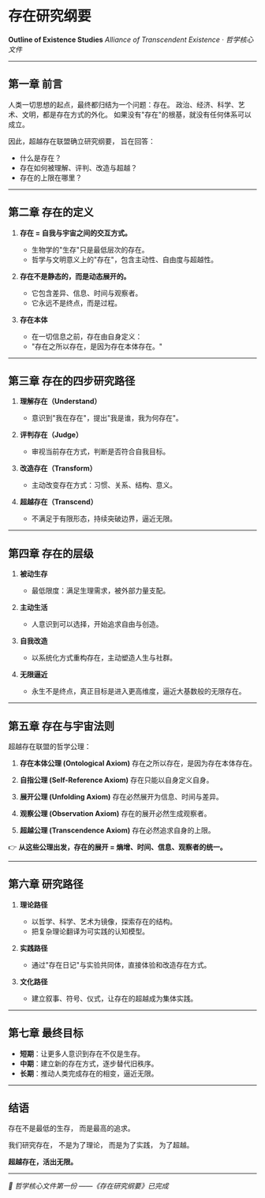 # 存在研究纲要

**Outline of Existence Studies**
*Alliance of Transcendent Existence · 哲学核心文件*

---

## 第一章 前言

人类一切思想的起点，最终都归结为一个问题：存在。
政治、经济、科学、艺术、文明，都是存在方式的外化。
如果没有"存在"的根基，就没有任何体系可以成立。

因此，超越存在联盟确立研究纲要，
旨在回答：
- 什么是存在？
- 存在如何被理解、评判、改造与超越？
- 存在的上限在哪里？

---

## 第二章 存在的定义

1. **存在 = 自我与宇宙之间的交互方式。**
   - 生物学的"生存"只是最低层次的存在。
   - 哲学与文明意义上的"存在"，包含主动性、自由度与超越性。

2. **存在不是静态的，而是动态展开的。**
   - 它包含差异、信息、时间与观察者。
   - 它永远不是终点，而是过程。

3. **存在本体**
   - 在一切信息之前，存在由自身定义：
   - "存在之所以存在，是因为存在本体存在。"

---

## 第三章 存在的四步研究路径

1. **理解存在（Understand）**
   - 意识到"我在存在"，提出"我是谁，我为何存在"。

2. **评判存在（Judge）**
   - 审视当前存在方式，判断是否符合自我目标。

3. **改造存在（Transform）**
   - 主动改变存在方式：习惯、关系、结构、意义。

4. **超越存在（Transcend）**
   - 不满足于有限形态，持续突破边界，逼近无限。

---

## 第四章 存在的层级

1. **被动生存**
   - 最低限度：满足生理需求，被外部力量支配。

2. **主动生活**
   - 人意识到可以选择，开始追求自由与创造。

3. **自我改造**
   - 以系统化方式重构存在，主动塑造人生与社群。

4. **无限逼近**
   - 永生不是终点，真正目标是进入更高维度，逼近大基数般的无限存在。

---

## 第五章 存在与宇宙法则

超越存在联盟的哲学公理：

1. **存在本体公理 (Ontological Axiom)**
   存在之所以存在，是因为存在本体存在。

2. **自指公理 (Self-Reference Axiom)**
   存在只能以自身定义自身。

3. **展开公理 (Unfolding Axiom)**
   存在必然展开为信息、时间与差异。

4. **观察公理 (Observation Axiom)**
   存在的展开必然生成观察者。

5. **超越公理 (Transcendence Axiom)**
   存在必然追求自身的上限。

👉 **从这些公理出发，存在的展开 = 熵增、时间、信息、观察者的统一。**

---

## 第六章 研究路径

1. **理论路径**
   - 以哲学、科学、艺术为镜像，探索存在的结构。
   - 把复杂理论翻译为可实践的认知模型。

2. **实践路径**
   - 通过"存在日记"与实验共同体，直接体验和改造存在方式。

3. **文化路径**
   - 建立叙事、符号、仪式，让存在的超越成为集体实践。

---

## 第七章 最终目标

- **短期**：让更多人意识到存在不仅是生存。
- **中期**：建立新的存在方式，逐步替代旧秩序。
- **长期**：推动人类完成存在的相变，逼近无限。

---

## 结语

存在不是最低的生存，
而是最高的追求。

我们研究存在，
不是为了理论，
而是为了实践，
为了超越。

**超越存在，活出无限。**

---

*📌 哲学核心文件第一份 ——《存在研究纲要》已完成*
